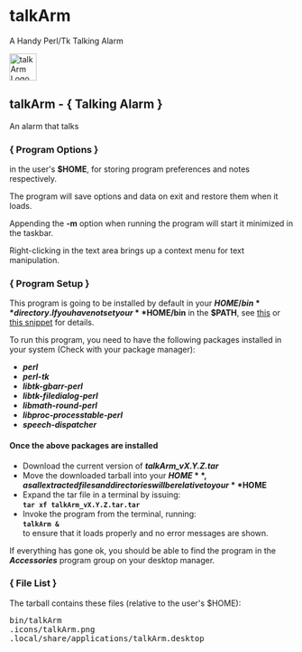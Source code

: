 # talkArm
A Handy Perl/Tk Talking Alarm

<img alt="talkArm Logo" src="http://ideaware.xyz/wp-content/uploads/2015/12/talkArm.png" width="48px" height="48px" />

## talkArm - { Talking Alarm }
An alarm that talks

### { Program Options }
in the user's **$HOME**, for storing program preferences and notes respectively.

The program will save options and data on exit and restore them when it loads.

Appending the **-m** option when running the program will start it minimized in the taskbar.

Right-clicking in the text area brings up a context menu for text manipulation.

### { Program Setup }
This program is going to be installed by default in your **$HOME/bin** directory. If you have not set your **$HOME/bin** in the **$PATH**, see [this](http://istos.xyz/linux/include-homebin-in-any-desktop-environment/ "Include $HOME/bin in any Desktop Environment") or [this snippet](http://istos.xyz/linux/include-homebin-in-the-path-for-bash-shell "Setup your $HOME/bin in the $PATH") for details.

To run this program, you need to have the following packages installed in your system (Check with your package manager):

- _**perl**_
- _**perl-tk**_
- _**libtk-gbarr-perl**_
- _**libtk-filedialog-perl**_
- _**libmath-round-perl**_
- _**libproc-processtable-perl**_
- _**speech-dispatcher**_

#### Once the above packages are installed
- Download the current version of _**talkArm_vX.Y.Z.tar**_
- Move the downloaded tarball into your **$HOME**, as all extracted files and directories will be relative to your **$HOME**
- Expand the tar file in a terminal by issuing:  
<code>**tar xf talkArm_vX.Y.Z.tar.tar**</code>
- Invoke the program from the terminal, running:  
<code>**talkArm &**</code>  
to ensure that it loads properly and no error messages are shown.

If everything has gone ok, you should be able to find the program in the _**Accessories**_ program group on your desktop manager.

### { File List }
The tarball contains these files (relative to the user's $HOME):
<pre>
bin/talkArm
.icons/talkArm.png
.local/share/applications/talkArm.desktop
</pre>
